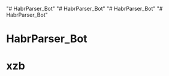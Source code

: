 "# HabrParser_Bot" 
"# HabrParser_Bot" 
"# HabrParser_Bot" 
"# HabrParser_Bot" 
# HabrParser_Bot
# xzb

